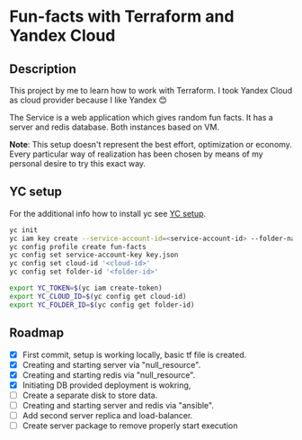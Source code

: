 # Fun-facts with Terraform and Yandex Cloud

## Description

This project by me to learn how to work with Terraform. I took Yandex Cloud as cloud provider because I like Yandex :blush:

The Service is a web application which gives random fun facts. It has a server
and redis database. Both instances based on VM.

**Note**: This setup doesn't represent the best effort, optimization or economy.
Every particular way of realization has been chosen by means of my personal desire
to try this exact way.

## YC setup

For the additional info how to install yc see [YC setup][YC setup].

```bash
yc init
yc iam key create --service-account-id=<service-account-id> --folder-name=<folder-id> --output key.json
yc config profile create fun-facts
yc config set service-account-key key.json
yc config set cloud-id '<cloud-id>'
yc config set folder-id '<folder-id>'

export YC_TOKEN=$(yc iam create-token)
export YC_CLOUD_ID=$(yc config get cloud-id)
export YC_FOLDER_ID=$(yc config get folder-id)
```

## Roadmap

- [x] First commit, setup is working locally, basic tf file is created.
- [x] Creating and starting server via "null_resource".
- [x] Creating and starting redis via "null_resource".
- [x] Initiating DB provided deployment is wokring,
- [ ] Create a separate disk to store data.
- [ ] Creating and starting server and redis via "ansible".
- [ ] Add second server replica and load-balancer.
- [ ] Create server package to remove properly start execution

[YC setup]: https://cloud.yandex.com/en/docs/tutorials/infrastructure-management/terraform-quickstart

